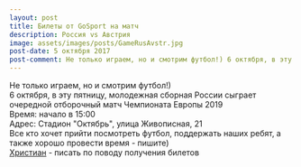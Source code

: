 ```yaml
---
layout: post
title: Билеты от GoSport на матч
description: Россия vs Австрия
image: assets/images/posts/GameRusAvstr.jpg
post-date: 5 октября 2017
post-comment: Не только играем, но и смотрим футбол!) 6 октября, в эту пятницу, в 15:00 играют команды молодежных сборных России и Австрии по футболу
---
```


Не только играем, но и смотрим футбол!)  
6 октября, в эту пятницу, молодежная сборная России сыграет очередной отборочный матч Чемпионата Европы 2019  
Время: начало в 15:00  
Адрес: Стадион "Октябрь", улица Живописная, 21  
Все кто хочет прийти посмотреть футбол, поддержать наших ребят, а также хорошо провести время - пишите)  
[Христиан](https://vk.com/khrisde) - писать по поводу получения билетов  

